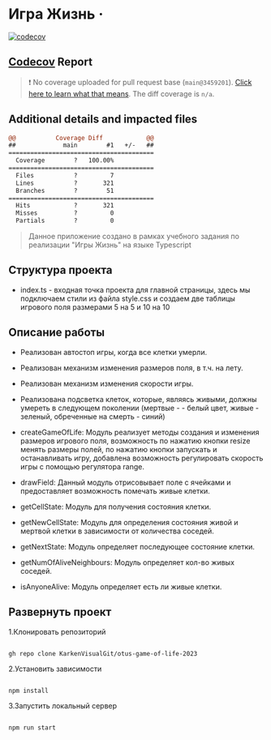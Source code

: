 # Игра Жизнь &middot;

[![codecov](https://codecov.io/gh/KarkenVisualGit/otus-game-of-life-2023/graph/badge.svg?token=BWwgkWTL8k)](https://codecov.io/gh/KarkenVisualGit/otus-game-of-life-2023/tree/otus-game-of-life)

## [Codecov](https://codecov.io/gh/KarkenVisualGit/otus-game-of-life-2023/tree/otus-game-of-life) Report

> :exclamation: No coverage uploaded for pull request base (`main@3459201`). [Click here to learn what that means](https://docs.codecov.io/docs/error-reference?utm_medium=referral&utm_source=github&utm_content=checks&utm_campaign=pr+comments&utm_term=Karken+Turarov#section-missing-base-commit). The diff coverage is `n/a`.

## Additional details and impacted files

```diff
@@           Coverage Diff            @@
##             main        #1   +/-   ##
========================================
  Coverage        ?   100.00%
========================================
  Files           ?         7
  Lines           ?       321
  Branches        ?        51
========================================
  Hits            ?       321
  Misses          ?         0
  Partials        ?         0
```

> Данное приложение создано в рамках учебного задания по реализации "Игры Жизнь" на языке Typescript

## Структура проекта

- index.ts - входная точка проекта для главной страницы, здесь мы подключаем стили из файла style.css и создаем две таблицы игрового поля размерами 5 на 5 и 10 на 10

## Описание работы

- Реализован автостоп игры, когда все клетки умерли.
- Реализован механизм изменения размеров поля, в т.ч. на лету.
- Реализован механизм изменения скорости игры.
- Реализована подсветка клеток, которые, являясь живыми, должны умереть в следующем поколении (мертвые - - белый цвет, живые - зеленый, обреченные на смерть - синий)

- createGameOfLife: Модуль реализует методы создания и изменения размеров игрового поля, возможность по нажатию кнопки resize менять размеры полей, по нажатию кнопки запускать и останавливать игру, добавлена возможность регулировать скорость игры с помощью регулятора range.
- drawField: Данный модуль отрисовывает поле с ячейками и предоставляет возможность помечать живые клетки.
- getCellState: Модуль для получения состояния клетки.
- getNewCellState: Модуль для определения состояния живой и мертвой клетки в зависимости от количества соседей.
- getNextState: Модуль определяет последующее состояние клетки.
- getNumOfAliveNeighbours: Модуль определяет кол-во живых соседей.
- isAnyoneAlive: Модуль определяет есть ли живые клетки.

## Развернуть проект

1.Клонировать репозиторий

```shell

gh repo clone KarkenVisualGit/otus-game-of-life-2023

```

2.Установить зависимости

```shell

npm install

```

3.Запустить локальный сервер

```shell

npm run start
```
